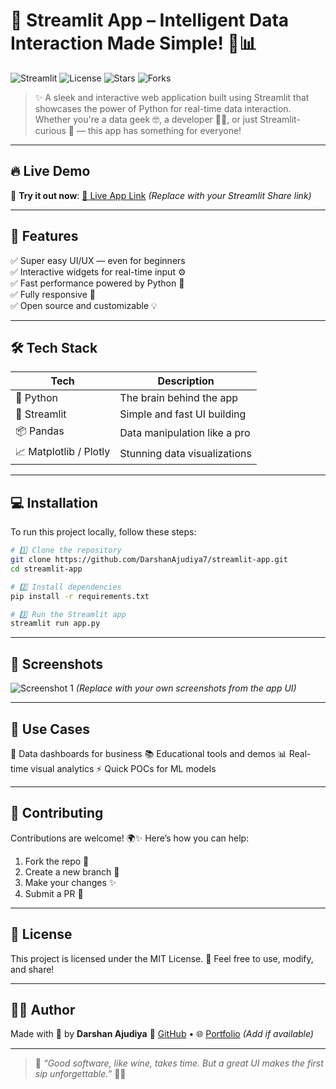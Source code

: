 
# 🚀 Streamlit App – Intelligent Data Interaction Made Simple! 🧠📊

![Streamlit](https://img.shields.io/badge/Made%20with-Streamlit-red?style=for-the-badge&logo=streamlit)
![License](https://img.shields.io/github/license/DarshanAjudiya7/streamlit-app?style=for-the-badge)
![Stars](https://img.shields.io/github/stars/DarshanAjudiya7/streamlit-app?style=for-the-badge)
![Forks](https://img.shields.io/github/forks/DarshanAjudiya7/streamlit-app?style=for-the-badge)

> ✨ A sleek and interactive web application built using Streamlit that showcases the power of Python for real-time data interaction. Whether you're a data geek 🤓, a developer 👨‍💻, or just Streamlit-curious 🌈 — this app has something for everyone!

---

## 🔥 Live Demo

🎯 **Try it out now**: [🔗 Live App Link](https://share.streamlit.io/) *(Replace with your Streamlit Share link)*

---

## 🧰 Features

✅ Super easy UI/UX — even for beginners  
✅ Interactive widgets for real-time input ⚙️  
✅ Fast performance powered by Python 🚀  
✅ Fully responsive 📱  
✅ Open source and customizable 💡  

---

## 🛠 Tech Stack

| Tech        | Description                  |
|-------------|------------------------------|
| 🐍 Python   | The brain behind the app     |
| 🧼 Streamlit | Simple and fast UI building  |
| 📦 Pandas   | Data manipulation like a pro |
| 📈 Matplotlib / Plotly | Stunning data visualizations |

---

## 💻 Installation

To run this project locally, follow these steps:

```bash
# 1️⃣ Clone the repository
git clone https://github.com/DarshanAjudiya7/streamlit-app.git
cd streamlit-app

# 2️⃣ Install dependencies
pip install -r requirements.txt

# 3️⃣ Run the Streamlit app
streamlit run app.py
````

---

## 🧪 Screenshots

![Screenshot 1](https://via.placeholder.com/800x400.png?text=Streamlit+App+Screenshot)
*(Replace with your own screenshots from the app UI)*

---

## 🧠 Use Cases

💼 Data dashboards for business
📚 Educational tools and demos
📊 Real-time visual analytics
⚡ Quick POCs for ML models

---

## 🤝 Contributing

Contributions are welcome! 🌍✨
Here’s how you can help:

1. Fork the repo 🍴
2. Create a new branch 🌿
3. Make your changes ✨
4. Submit a PR 🚀

---

## 📄 License

This project is licensed under the MIT License. 📜
Feel free to use, modify, and share!

---

## 🧑‍💻 Author

Made with 💙 by **Darshan Ajudiya**
🔗 [GitHub](https://github.com/DarshanAjudiya7) • 🌐 [Portfolio](#) *(Add if available)*

---

> 💬 *“Good software, like wine, takes time. But a great UI makes the first sip unforgettable.”* 🍷✨

